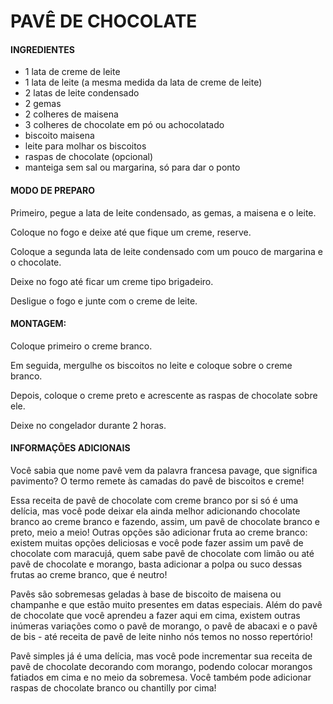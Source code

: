 # PAVÊ DE CHOCOLATE

#### INGREDIENTES
 - 1 lata de creme de leite
 - 1 lata de leite (a mesma medida da lata de creme de leite)
 - 2 latas de leite condensado
 - 2 gemas
 - 2 colheres de maisena
 - 3 colheres de chocolate em pó ou achocolatado
 - biscoito maisena
 - leite para molhar os biscoitos
 - raspas de chocolate (opcional)
 - manteiga sem sal ou margarina, só para dar o ponto

#### MODO DE PREPARO
Primeiro, pegue a lata de leite condensado, as gemas, a maisena e o leite.

Coloque no fogo e deixe até que fique um creme, reserve.

Coloque a segunda lata de leite condensado com um pouco de margarina e o chocolate.

Deixe no fogo até ficar um creme tipo brigadeiro.

Desligue o fogo e junte com o creme de leite.

#### MONTAGEM:
Coloque primeiro o creme branco.

Em seguida, mergulhe os biscoitos no leite e coloque sobre o creme branco.

Depois, coloque o creme preto e acrescente as raspas de chocolate sobre ele.

Deixe no congelador durante 2 horas.

#### INFORMAÇÕES ADICIONAIS

Você sabia que nome pavê vem da palavra francesa pavage, que significa pavimento? O termo remete às camadas do pavê de biscoitos e creme!

Essa receita de pavê de chocolate com creme branco por si só é uma delícia, mas você pode deixar ela ainda melhor adicionando chocolate branco ao creme branco e fazendo, assim, um pavê de chocolate branco e preto, meio a meio! Outras opções são adicionar fruta ao creme branco: existem muitas opções deliciosas e você pode fazer assim um pavê de chocolate com maracujá, quem sabe pavê de chocolate com limão ou até pavê de chocolate e morango, basta adicionar a polpa ou suco dessas frutas ao creme branco, que é neutro!

Pavês são sobremesas geladas à base de biscoito de maisena ou champanhe e que estão muito presentes em datas especiais. Além do pavê de chocolate que você aprendeu a fazer aqui em cima, existem outras  inúmeras variações como o pavê de morango, o pavê de abacaxi e o pavê de bis - até receita de pavê de leite ninho nós temos no nosso repertório!

Pavê simples já é uma delícia, mas você pode incrementar sua receita de pavê de chocolate decorando com morango, podendo colocar morangos fatiados em cima e no meio da sobremesa. Você também pode adicionar raspas de chocolate branco ou chantilly por cima!


